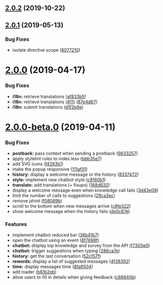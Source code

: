 ## [2.0.2](https://github.com/ovh-ux/ng-ovh-chatbot/compare/v2.0.1...v2.0.2) (2019-10-22)



## [2.0.1](https://github.com/ovh-ux/ng-ovh-chatbot/compare/v2.0.0...v2.0.1) (2019-05-13)


### Bug Fixes

* isolate directive scope ([8077210](https://github.com/ovh-ux/ng-ovh-chatbot/commit/8077210))



# [2.0.0](https://github.com/ovh-ux/ng-ovh-chatbot/compare/v2.0.0-beta.0...v2.0.0) (2019-04-17)


### Bug Fixes

* **i18n:** retrieve translations ([af833b5](https://github.com/ovh-ux/ng-ovh-chatbot/commit/af833b5))
* **i18n:** retrieve translations ([#11](https://github.com/ovh-ux/ng-ovh-chatbot/issues/11)) ([87e4d67](https://github.com/ovh-ux/ng-ovh-chatbot/commit/87e4d67))
* **i18n:** submit translations ([d1f2b9e](https://github.com/ovh-ux/ng-ovh-chatbot/commit/d1f2b9e))



# [2.0.0-beta.0](https://github.com/ovh-ux/ng-ovh-chatbot/compare/v1.0.4...v2.0.0-beta.0) (2019-04-11)


### Bug Fixes

* **postback:** pass context when sending a postback ([9833257](https://github.com/ovh-ux/ng-ovh-chatbot/commit/9833257))
* apply stylelint rules to index.less ([bbb35e7](https://github.com/ovh-ux/ng-ovh-chatbot/commit/bbb35e7))
* add SVG icons ([f4263b1](https://github.com/ovh-ux/ng-ovh-chatbot/commit/f4263b1))
* make the popup responsive ([111af01](https://github.com/ovh-ux/ng-ovh-chatbot/commit/111af01))
* **history:** display a welcome message or the history ([8337472](https://github.com/ovh-ux/ng-ovh-chatbot/commit/8337472))
* **style:** implement new chatbot style ([c8160b1](https://github.com/ovh-ux/ng-ovh-chatbot/commit/c8160b1))
* **translate:** add translations (+ fixups) ([168d620](https://github.com/ovh-ux/ng-ovh-chatbot/commit/168d620))
* display a welcome message even when knowledge call fails ([3d43e09](https://github.com/ovh-ux/ng-ovh-chatbot/commit/3d43e09))
* limit the number of calls to suggestions ([29ca3ec](https://github.com/ovh-ux/ng-ovh-chatbot/commit/29ca3ec))
* remove jshint ([f08089b](https://github.com/ovh-ux/ng-ovh-chatbot/commit/f08089b))
* scroll to the bottom when new messages arrive ([c8fe322](https://github.com/ovh-ux/ng-ovh-chatbot/commit/c8fe322))
* show welcome message when the history fails ([de0c87e](https://github.com/ovh-ux/ng-ovh-chatbot/commit/de0c87e))


### Features

* implement chatbot reduced bar ([38b41b7](https://github.com/ovh-ux/ng-ovh-chatbot/commit/38b41b7))
* open the chatbot using an event ([8f7698f](https://github.com/ovh-ux/ng-ovh-chatbot/commit/8f7698f))
* **chatbot:** display top knowledge and survey from the API ([f7303e0](https://github.com/ovh-ux/ng-ovh-chatbot/commit/f7303e0))
* **chatbot:** trigger suggestions when typing ([286ca7e](https://github.com/ovh-ux/ng-ovh-chatbot/commit/286ca7e))
* **history:** get the last conversation ([52c157f](https://github.com/ovh-ux/ng-ovh-chatbot/commit/52c157f))
* **rewords:** display a list of suggested messages ([4f38392](https://github.com/ovh-ux/ng-ovh-chatbot/commit/4f38392))
* **time:** display messages time ([8fa8504](https://github.com/ovh-ux/ng-ovh-chatbot/commit/8fa8504))
* add loader ([b61b2eb](https://github.com/ovh-ux/ng-ovh-chatbot/commit/b61b2eb))
* allow users to fill in details when giving feedback ([c98840b](https://github.com/ovh-ux/ng-ovh-chatbot/commit/c98840b))



